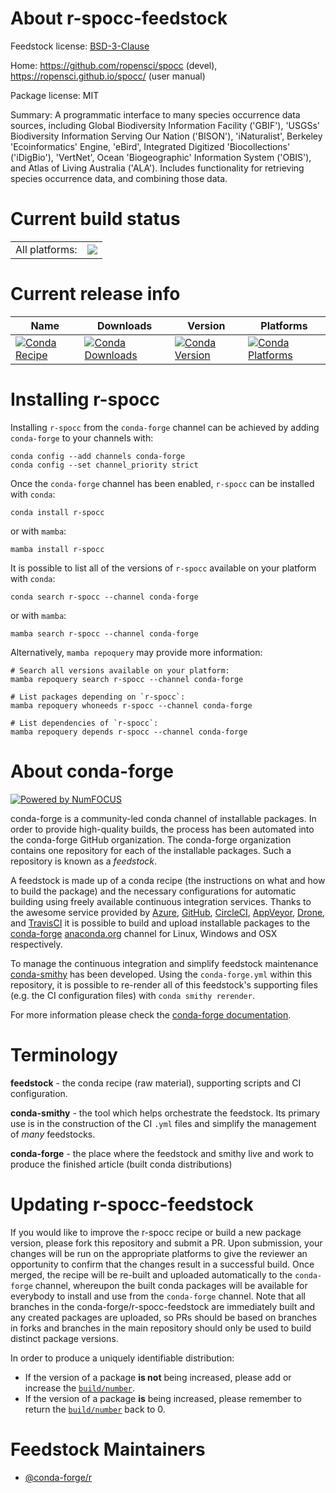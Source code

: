 About r-spocc-feedstock
=======================

Feedstock license: [BSD-3-Clause](https://github.com/conda-forge/r-spocc-feedstock/blob/main/LICENSE.txt)

Home: https://github.com/ropensci/spocc (devel), https://ropensci.github.io/spocc/ (user manual)

Package license: MIT

Summary: A programmatic interface to many species occurrence data sources, including Global Biodiversity Information Facility ('GBIF'), 'USGSs' Biodiversity Information Serving Our Nation ('BISON'), 'iNaturalist', Berkeley 'Ecoinformatics' Engine, 'eBird', Integrated Digitized 'Biocollections' ('iDigBio'), 'VertNet', Ocean 'Biogeographic' Information System ('OBIS'), and Atlas of Living Australia ('ALA'). Includes functionality for retrieving species occurrence data, and combining those data.

Current build status
====================


<table><tr><td>All platforms:</td>
    <td>
      <a href="https://dev.azure.com/conda-forge/feedstock-builds/_build/latest?definitionId=8256&branchName=main">
        <img src="https://dev.azure.com/conda-forge/feedstock-builds/_apis/build/status/r-spocc-feedstock?branchName=main">
      </a>
    </td>
  </tr>
</table>

Current release info
====================

| Name | Downloads | Version | Platforms |
| --- | --- | --- | --- |
| [![Conda Recipe](https://img.shields.io/badge/recipe-r--spocc-green.svg)](https://anaconda.org/conda-forge/r-spocc) | [![Conda Downloads](https://img.shields.io/conda/dn/conda-forge/r-spocc.svg)](https://anaconda.org/conda-forge/r-spocc) | [![Conda Version](https://img.shields.io/conda/vn/conda-forge/r-spocc.svg)](https://anaconda.org/conda-forge/r-spocc) | [![Conda Platforms](https://img.shields.io/conda/pn/conda-forge/r-spocc.svg)](https://anaconda.org/conda-forge/r-spocc) |

Installing r-spocc
==================

Installing `r-spocc` from the `conda-forge` channel can be achieved by adding `conda-forge` to your channels with:

```
conda config --add channels conda-forge
conda config --set channel_priority strict
```

Once the `conda-forge` channel has been enabled, `r-spocc` can be installed with `conda`:

```
conda install r-spocc
```

or with `mamba`:

```
mamba install r-spocc
```

It is possible to list all of the versions of `r-spocc` available on your platform with `conda`:

```
conda search r-spocc --channel conda-forge
```

or with `mamba`:

```
mamba search r-spocc --channel conda-forge
```

Alternatively, `mamba repoquery` may provide more information:

```
# Search all versions available on your platform:
mamba repoquery search r-spocc --channel conda-forge

# List packages depending on `r-spocc`:
mamba repoquery whoneeds r-spocc --channel conda-forge

# List dependencies of `r-spocc`:
mamba repoquery depends r-spocc --channel conda-forge
```


About conda-forge
=================

[![Powered by
NumFOCUS](https://img.shields.io/badge/powered%20by-NumFOCUS-orange.svg?style=flat&colorA=E1523D&colorB=007D8A)](https://numfocus.org)

conda-forge is a community-led conda channel of installable packages.
In order to provide high-quality builds, the process has been automated into the
conda-forge GitHub organization. The conda-forge organization contains one repository
for each of the installable packages. Such a repository is known as a *feedstock*.

A feedstock is made up of a conda recipe (the instructions on what and how to build
the package) and the necessary configurations for automatic building using freely
available continuous integration services. Thanks to the awesome service provided by
[Azure](https://azure.microsoft.com/en-us/services/devops/), [GitHub](https://github.com/),
[CircleCI](https://circleci.com/), [AppVeyor](https://www.appveyor.com/),
[Drone](https://cloud.drone.io/welcome), and [TravisCI](https://travis-ci.com/)
it is possible to build and upload installable packages to the
[conda-forge](https://anaconda.org/conda-forge) [anaconda.org](https://anaconda.org/)
channel for Linux, Windows and OSX respectively.

To manage the continuous integration and simplify feedstock maintenance
[conda-smithy](https://github.com/conda-forge/conda-smithy) has been developed.
Using the ``conda-forge.yml`` within this repository, it is possible to re-render all of
this feedstock's supporting files (e.g. the CI configuration files) with ``conda smithy rerender``.

For more information please check the [conda-forge documentation](https://conda-forge.org/docs/).

Terminology
===========

**feedstock** - the conda recipe (raw material), supporting scripts and CI configuration.

**conda-smithy** - the tool which helps orchestrate the feedstock.
                   Its primary use is in the construction of the CI ``.yml`` files
                   and simplify the management of *many* feedstocks.

**conda-forge** - the place where the feedstock and smithy live and work to
                  produce the finished article (built conda distributions)


Updating r-spocc-feedstock
==========================

If you would like to improve the r-spocc recipe or build a new
package version, please fork this repository and submit a PR. Upon submission,
your changes will be run on the appropriate platforms to give the reviewer an
opportunity to confirm that the changes result in a successful build. Once
merged, the recipe will be re-built and uploaded automatically to the
`conda-forge` channel, whereupon the built conda packages will be available for
everybody to install and use from the `conda-forge` channel.
Note that all branches in the conda-forge/r-spocc-feedstock are
immediately built and any created packages are uploaded, so PRs should be based
on branches in forks and branches in the main repository should only be used to
build distinct package versions.

In order to produce a uniquely identifiable distribution:
 * If the version of a package **is not** being increased, please add or increase
   the [``build/number``](https://docs.conda.io/projects/conda-build/en/latest/resources/define-metadata.html#build-number-and-string).
 * If the version of a package **is** being increased, please remember to return
   the [``build/number``](https://docs.conda.io/projects/conda-build/en/latest/resources/define-metadata.html#build-number-and-string)
   back to 0.

Feedstock Maintainers
=====================

* [@conda-forge/r](https://github.com/orgs/conda-forge/teams/r/)

